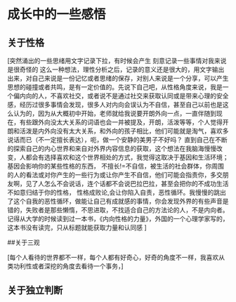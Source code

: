 # 成长中的一些感悟
## 关于性格
[突然涌出的一些思绪用文字记录下拉，有时候会产生 刻意记录一些事情对我来说是很奇怪的 这么一种想法，理性分析之后，记录的意义还是很大的，用文字输出出来，对自己来说是一份记忆或者思绪的保存，对别人来说是一个分享，可以产生思想的碰撞或者共鸣，是有一定价值的。先说下自己吧，从性格角度来说，我是一个偏内向的人，不喜欢社交，或者说不是通过社交来获取认同或是带来心理的安全感，经历过很多事情会发现，很多人对内向会误认为不自信，甚至自己以前也是这么认为的，因为从大概初中开始，老师就给我说要开朗外向一点，一直伴随到现在，有些跟外向没太大关系的词语也会一并被提及，开朗，活泼等等，个人觉得开朗和活泼是内外向没有太大关系，和外向的孩子相比，他们可能就是淘气，喜欢多说话而已（不一定擅长表达），呃，做一个安静的美男子不好吗？ 直到自己在不断的探索自己的内心世界和来自对外界内容信息的获取，这个想法在我脑海慢慢改变，人都会有选择喜欢和这个世界相处的方式，我觉得这取决于基因和生活环境；基因会影响你的某些性格的东西， 不擅长!=不自信，被生活的社会群体，你周围的人的看法或对你产生的一些行为或让你产生不自信，他们可能会指责你，多交朋友啊，见了人怎么不会说话，连个话都不会说巴拉巴拉，甚至会把你的不成功生活不如意归结于你的性格， 性格成败论,会让你陷入自责，恶性循环。我慢慢的跳出了这个自我的恶性循环，做能让自己有成就感的事情，你会发现外界的有些声音是错的，失败者是那些懒惰，不思进取，不找适合自己的方法论的人，不是内向者。记得从大学的时候读到过一本书，《内向性格的力量》，外国的一个心理学家写的，这本书没有读完，只从标题就能获取力量和认同感 ]

##关于三观

[每个人看待的世界都不一样，每个人都有好奇心，好奇的角度不一样，我喜欢从类功利性或者深挖的角度去看待一个事务，]

## 关于独立判断

